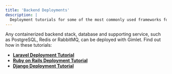 ```yaml
---
title: 'Backend Deployments'
description: |
  Deployment tutorials for some of the most commonly used frameworks for web applications.
---
```


Any containerized backend stack, database and supporting service, such as PostgreSQL, Redis or RabbitMQ, can be deployed with Gimlet. Find out how in these tutorials:

- **[Laravel Deployment Tutorial](/docs/tutorials/backend/laravel-deployment-tutorial)**
- **[Ruby on Rails Deployment Tutorial](/docs/tutorials/backend/ruby-on-rails-deployment-tutorial)**
- **[Django Deployment Tutorial](/docs/tutorials/backend/django-deployment-tutorial)**
